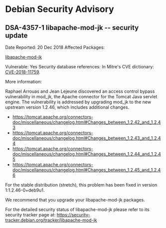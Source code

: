 
Debian Security Advisory
========================


DSA-4357-1 libapache-mod-jk -- security update
----------------------------------------------



Date Reported:
20 Dec 2018
Affected Packages:

[libapache-mod-jk](https://packages.debian.org/src:libapache-mod-jk)

Vulnerable:
Yes
Security database references:
In Mitre's CVE dictionary: [CVE-2018-11759](https://security-tracker.debian.org/tracker/CVE-2018-11759).  

More information:

Raphael Arrouas and Jean Lejeune discovered an access control bypass
vulnerability in mod\_jk, the Apache connector for the Tomcat Java
servlet engine. The vulnerability is addressed by upgrading mod\_jk to
the new upstream version 1.2.46, which includes additional changes.


* <https://tomcat.apache.org/connectors-doc/miscellaneous/changelog.html#Changes_between_1.2.42_and_1.2.43>
* <https://tomcat.apache.org/connectors-doc/miscellaneous/changelog.html#Changes_between_1.2.43_and_1.2.44>
* <https://tomcat.apache.org/connectors-doc/miscellaneous/changelog.html#Changes_between_1.2.44_and_1.2.45>
* <https://tomcat.apache.org/connectors-doc/miscellaneous/changelog.html#Changes_between_1.2.45_and_1.2.46>


For the stable distribution (stretch), this problem has been fixed in
version 1:1.2.46-0+deb9u1.


We recommend that you upgrade your libapache-mod-jk packages.


For the detailed security status of libapache-mod-jk please refer to its
security tracker page at:
<https://security-tracker.debian.org/tracker/libapache-mod-jk>





